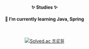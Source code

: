 <div align=center>
   <h4>✨ Studies ✨</h4>
   <h4>🌱 I’m currently learning Java, Spring</h4>
</div>
<br>

<div align=center>

[![Solved.ac 프로필](http://mazassumnida.wtf/api/mini/generate_badge?boj=duddn2012)](https://solved.ac/duddn2012)

</div>
